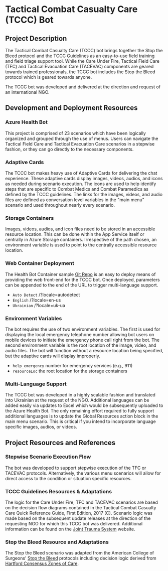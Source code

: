# Tactical Combat Casualty Care (TCCC) Bot

## Project Description
The Tactical Combat Casualty Care (TCCC) bot brings together the Stop the Bleed protocol and the TCCC Guidelines as an easy-to-use field training and field triage support tool.  While the Care Under Fire, Tactical Field Care (TFC) and Tactical Evacuation Care (TACEVAC) components are geared towards trained professionals, the TCCC bot includes the Stop the Bleed protocol which is geared towards anyone.

The TCCC bot was developed and delivered at the direction and request of an international NGO. 

## Development and Deployment Resources

### Azure Health Bot

This project is comprised of 23 scenarios which have been logically organized and grouped through the use of menus. Users can navigate the Tactical Field Care and Tactical Evacuation Care scenarios in a stepwise fashion, or they can go directly to the necessary components.

### Adaptive Cards

The TCCC bot makes heavy use of Adaptive Cards for delivering the chat experience.  These adaptive cards display images, videos, audios, and icons as needed during scenario execution.  The icons are used to help identify steps that are specific to Combat Medics and Combat Paramedics as defined by the TCCC guidelines.  The links for the images, videos, and audio files are defined as conversation level variables in the "main menu" scenario and used throughout nearly every scenario. 

### Storage Containers

Images, videos, audios, and icon files need to be stored in an accessible resource location.  This can be done within the App Service itself or centrally in Azure Storage containers.  Irrespective of the path chosen, an environment variable is used to point to the centrally accessible resource location.

### Web Container Deployment

The Health Bot Container sample [Git Repo](https://github.com/microsoft/HealthBotContainerSample/) is an easy to deploy means of providing the web front-end for the TCCC bot.  Once deployed, parameters can be appended to the end of the URL to trigger multi-language support.

- `Auto Detect` /?locale=autodetect
- `English` /?locale=en-us
- `Ukrainian` /?locale=uk-ua

### Environment Variables

The bot requires the use of two environment variables. The first is used for displaying the local emergency telephone number allowing bot users on mobile devices to initiate the emergency phone call right from the bot.  The second environment variable is the root location of the image, video, and audio files.  The bot will function without a resource location being specified, but the adaptive cards will display improperly.
 
- `help_emergency` number for emergency services (e.g., 911)
- `resourceLoc` the root location for the storage containers

### Multi-Language Support

The TCCC bot was developed in a highly scalable fashion and translated into Ukrainian at the request of the NGO.  Additional languages can be added easily via updates to Excel which would be subsequently uploaded to the Azure Health Bot.  The only remaining effort required to fully support additional languages is to update the Global Resources action block in the main menu scenario.  This is critical if you intend to incorporate language specific images, audios, or videos.

## Project Resources and References

### Stepwise Scenario Execution Flow

The bot was developed to support stepwise execution of the TFC or TACEVAC protocols.  Alternatively, the various menu scenarios will allow for direct access to the condition or situation specific resources.

### TCCC Guidelines Resources & Adaptations

The logic for the Care Under Fire, TFC and TACEVAC scenarios are based on the decision flow diagrams contained in the Tactical Combat Casualty Care Quick Reference Guide, First Edition, 2017 (C).  Scenario logic was made based on the subsequent update releases at the direction of the requesting NGO for which this TCCC bot was delivered.  Additional information can be found on the [Joint Trauma System](https://jts.health.mil/index.cfm/committees/cotccc) website.

### Stop the Bleed Resource and Adaptations

The Stop the Bleed scenario was adapted from the American College of Surgeons' [Stop the Bleed](https://www.stopthebleed.org/) protocols including decision logic derived from [Hartford Consensus Zones of Care](https://www.stopthebleed.org/resources-poster-booklet/compressing-zones/).

